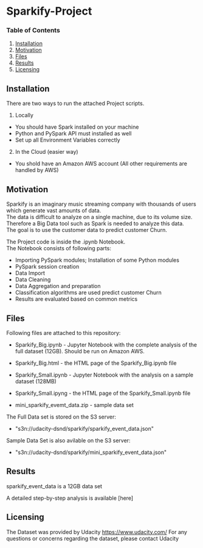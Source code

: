 # Sparkify-Project


### Table of Contents

1. [Installation](#installation)
2. [Motivation](#motivation)
3. [Files](#files)
4. [Results](#results)
5. [Licensing](#licensing)

## Installation <a name="installation"></a>
There are two ways to run the attached Project scripts.
<br>
1. Locally 
- You should have Spark installed on your machine
- Python and PySpark API must installed as well
- Set up all Environment Variables correctly

2. In the Cloud (easier way)
- You shold have an Amazon AWS account (All other requirements are handled by AWS)


## Motivation<a name="motivation"></a>
Sparkify is an imaginary music streaming company with thousands of users which generate vast amounts of data.<br>
The data is difficult to analyze on a single machine, due to its volume size.<br>
Therefore a Big Data tool such as Spark is needed to analyze this data.<br>
The goal is to use the customer data to predict customer Churn.<br>

The Project code is inside the .ipynb Notebook.<br>
The Notebook consists of following parts:

- Importing PySpark modules; Installation of some Python modules
- PySpark session creation
- Data Import
- Data Cleaning
- Data Aggregation and preparation
- Classification algorithms are used predict customer Churn
- Results are evaluated based on common metrics


## Files <a name="files"></a>

Following files are attached to this repository:

- Sparkify_Big.ipynb - Jupyter Notebook with the complete analysis of the full dataset (12GB). Should be run on Amazon AWS.
- Sparkify_Big.html -  the HTML page of the Sparkify_Big.ipynb file

- Sparkify_Small.ipynb - Jupyter Notebook with the analysis on a sample dataset (128MB)
- Sparkify_Small.ipyng - the HTML page of the Sparkify_Small.ipynb file

- mini_sparkify_evemt_data.zip - sample data set

The Full Data set is stored on the S3 server:
- "s3n://udacity-dsnd/sparkify/sparkify_event_data.json"

Sample Data Set is also avilable on the S3 server:
- "s3n://udacity-dsnd/sparkify/mini_sparkify_event_data.json"


## Results<a name="results"></a>
sparkify_event_data is a 12GB data set

A detailed step-by-step analysis is available [here]

## Licensing<a name="licensing"></a>
The Dataset was provided by Udacity https://www.udacity.com/
For any questions or concerns regarding the dataset, please contact Udacity
